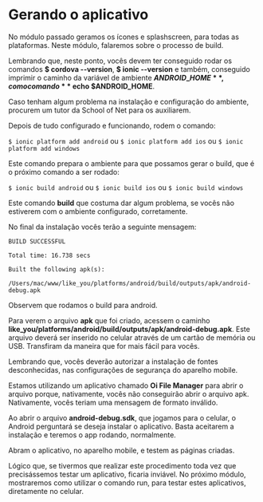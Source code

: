 # Gerando o aplicativo

No módulo passado geramos os ícones e splashscreen, para todas as plataformas. Neste módulo, falaremos sobre o processo de build.

Lembrando que, neste ponto, vocês devem ter conseguido rodar os comandos **$ cordova --version**, **$ ionic --version** e também, conseguido imprimir o caminho da variável de ambiente **$ANDROID\_HOME**, com o comando **$ echo $ANDROID\_HOME**.

Caso tenham algum problema na instalação e configuração do ambiente, procurem um tutor da School of Net para os auxiliarem.

Depois de tudo configurado e funcionando, rodem o comando:

`$ ionic platform add android` ou `$ ionic platform add ios` ou `$ ionic platform add windows`

Este comando prepara o ambiente para que possamos gerar o build, que é o próximo comando a ser rodado:

`$ ionic build android` ou `$ ionic build ios` ou `$ ionic build windows`

Este comando **build** que costuma dar algum problema, se vocês não estiverem com o ambiente configurado, corretamente.

No final da instalação vocês terão a seguinte mensagem:

```
BUILD SUCCESSFUL

Total time: 16.738 secs

Built the following apk(s):
    /Users/mac/www/like_you/platforms/android/build/outputs/apk/android-debug.apk
```

Observem que rodamos o build para android.

Para verem o arquivo **apk** que foi criado, acessem o caminho **like_you/platforms/android/build/outputs/apk/android-debug.apk**. Este arquivo deverá ser inserido no celular através de um cartão de memória ou USB. Transfiram da maneira que for mais fácil para vocês.

Lembrando que, vocês deverão autorizar a instalação de fontes desconhecidas, nas configurações de segurança do aparelho mobile.

Estamos utilizando um aplicativo chamado **Oi File Manager** para abrir o arquivo porque, nativamente, vocês não conseguirão abrir o arquivo apk. Nativamente, vocês teriam uma mensagem de formato inválido.

Ao abrir o arquivo **android-debug.sdk**, que jogamos para o celular, o Android perguntará se deseja instalar o aplicativo. Basta aceitarem a instalação e teremos o app rodando, normalmente.

Abram o aplicativo, no aparelho mobile, e testem as páginas criadas.

Lógico que, se tivermos que realizar este procedimento toda vez que precisássemos testar um aplicativo, ficaria inviável. No próximo módulo, mostraremos como utilizar o comando run, para testar estes aplicativos, diretamente no celular.